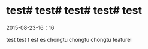 # test# test# test# test# test
2015-08-23-16：16



test
test
t
est
es
chongtu  chongtu chongtu featurel
